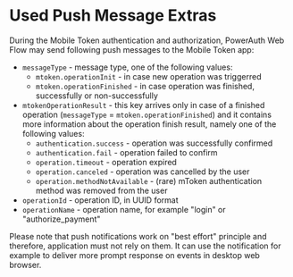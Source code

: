 # Used Push Message Extras

During the Mobile Token authentication and authorization, PowerAuth Web Flow may send following push messages to the Mobile Token app:

- `messageType` - message type, one of the following values:
    - `mtoken.operationInit` - in case new operation was triggerred
    - `mtoken.operationFinished` - in case operation was finished, successfully or non-successfully
- `mtokenOperationResult` - this key arrives only in case of a finished operation (`messageType` = `mtoken.operationFinished`) and it contains more information about the operation finish result, namely one of the following values:
    - `authentication.success` - operation was successfully confirmed
    - `authentication.fail` - operation failed to confirm
    - `operation.timeout` - operation expired
    - `operation.canceled` - operation was cancelled by the user
    - `operation.methodNotAvailable` - (rare) mToken authentication method was removed from the user
- `operationId` - operation ID, in UUID format
- `operationName` - operation name, for example "login" or "authorize_payment"

Please note that push notifications work on "best effort" principle and therefore, application must not rely on them. It can use the notification for example to deliver more prompt response on events in desktop web browser.
